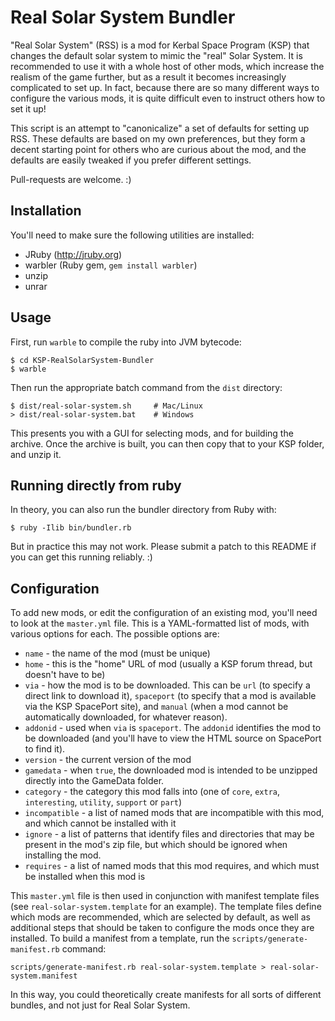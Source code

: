 Real Solar System Bundler
===========================

"Real Solar System" (RSS) is a mod for Kerbal Space Program (KSP) that changes the default solar system to mimic the "real" Solar System. It is recommended to use it with a whole host of other mods, which increase the realism of the game further, but as a result it becomes increasingly complicated to set up. In fact, because there are so many different ways to configure the various mods, it is quite difficult even to instruct others how to set it up!

This script is an attempt to "canonicalize" a set of defaults for setting up RSS. These defaults are based on my own preferences, but they form a decent starting point for others who are curious about the mod, and the defaults are easily tweaked if you prefer different settings.

Pull-requests are welcome. :)

Installation
------------

You'll need to make sure the following utilities are installed:

* JRuby (http://jruby.org)
* warbler (Ruby gem, `gem install warbler`)
* unzip
* unrar

Usage
-----

First, run `warble` to compile the ruby into JVM bytecode:

    $ cd KSP-RealSolarSystem-Bundler
    $ warble

Then run the appropriate batch command from the `dist` directory:

    $ dist/real-solar-system.sh     # Mac/Linux
    > dist/real-solar-system.bat    # Windows

This presents you with a GUI for selecting mods, and for building the archive. Once the archive is built, you can then copy that to your KSP folder, and unzip it.

## Running directly from ruby

In theory, you can also run the bundler directory from Ruby with:

    $ ruby -Ilib bin/bundler.rb

But in practice this may not work. Please submit a patch to this README
if you can get this running reliably. :)

Configuration
-------------

To add new mods, or edit the configuration of an existing mod, you'll need to look at the `master.yml` file. This is a YAML-formatted list of mods, with various options for each. The possible options are:

* `name` - the name of the mod (must be unique)
* `home` - this is the "home" URL of mod (usually a KSP forum thread, but doesn't have to be)
* `via` - how the mod is to be downloaded. This can be `url` (to specify a direct link to download it), `spaceport` (to specify that a mod is available via the KSP SpacePort site), and `manual` (when a mod cannot be automatically downloaded, for whatever reason).
* `addonid` - used when `via` is `spaceport`. The `addonid` identifies the mod to be downloaded (and you'll have to view the HTML source on SpacePort to find it).
* `version` - the current version of the mod
* `gamedata` - when `true`, the downloaded mod is intended to be unzipped directly into the GameData folder.
* `category` - the category this mod falls into (one of `core`, `extra`, `interesting`, `utility`, `support` or `part`)
* `incompatible` - a list of named mods that are incompatible with this mod, and which cannot be installed with it
* `ignore` - a list of patterns that identify files and directories that may be present in the mod's zip file, but which should be ignored when installing the mod.
* `requires` - a list of named mods that this mod requires, and which must be installed when this mod is

This `master.yml` file is then used in conjunction with manifest template files (see `real-solar-system.template` for an example). The template files define which mods are recommended, which are selected by default, as well as additional steps that should be taken to configure the mods once they are installed. To build a manifest from a template, run the `scripts/generate-manifest.rb` command:

    scripts/generate-manifest.rb real-solar-system.template > real-solar-system.manifest

In this way, you could theoretically create manifests for all sorts of different bundles, and not just for Real Solar System.
